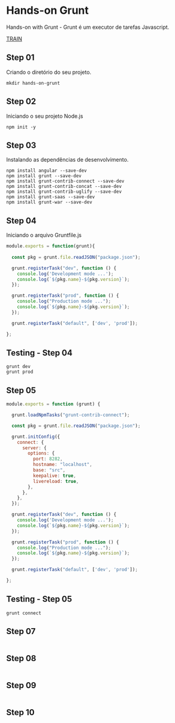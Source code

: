 # Hands-on Grunt

Hands-on with Grunt - Grunt é um executor de tarefas Javascript.

[TRAIN](https://www.youtube.com/playlist?list=PL4cUxeGkcC9j85fkVyCzCMJDfteLtrl_y)

## Step 01

Criando o diretório do seu projeto.

```shell
mkdir hands-on-grunt
```

## Step 02

Iniciando o seu projeto Node.js

```shell
npm init -y
```

## Step 03

Instalando as dependências de desenvolvimento.

```shell
npm install angular --save-dev
npm install grunt --save-dev
npm install grunt-contrib-connect --save-dev
npm install grunt-contrib-concat --save-dev
npm install grunt-contrib-uglify --save-dev
npm install grunt-saas --save-dev
npm install grunt-war --save-dev
```

## Step 04

Iniciando o arquivo Gruntfile.js

```javascript
module.exports = function(grunt){
    
  const pkg = grunt.file.readJSON("package.json");

  grunt.registerTask("dev", function () {
    console.log('Development mode ...');
    console.log(`${pkg.name}-${pkg.version}`);
  });

  grunt.registerTask("prod", function () {
    console.log("Production mode ...");
    console.log(`${pkg.name}-${pkg.version}`);
  });

  grunt.registerTask("default", ['dev', 'prod']);

};
```

## Testing - Step 04

```shell
grunt dev
grunt prod
```

## Step 05

```javascript
module.exports = function (grunt) {

  grunt.loadNpmTasks("grunt-contrib-connect");

  const pkg = grunt.file.readJSON("package.json");

  grunt.initConfig({
    connect: {
      server: {
        options: {
          port: 8282,
          hostname: "localhost",
          base: "src",
          keepalive: true,
          livereload: true,
        },
      },
    },
  });

  grunt.registerTask("dev", function () {
    console.log('Development mode ...');
    console.log(`${pkg.name}-${pkg.version}`);
  });

  grunt.registerTask("prod", function () {
    console.log("Production mode ...");
    console.log(`${pkg.name}-${pkg.version}`);
  });

  grunt.registerTask("default", ['dev', 'prod']);

};

```

## Testing - Step 05

```shell
grunt connect
```

## Step 07

```shell
```

## Step 08

```shell
```

## Step 09

```shell
```

## Step 10

```shell
```